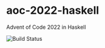 # aoc-2022-haskell

Advent of Code 2022 in Haskell

![Build Status](https://github.com/benoitpas/aoc-2022/workflows/build/badge.svg)

